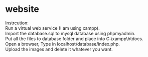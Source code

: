 # website

Instrcution:<br />
  Run a virtual web service (I am using xampp).<br />
  Import the database.sql to mysql database using phpmyadmin.<br />
  Put all the files to database folder and place into C:\xampp\htdocs.<br />
  Open a browser, Type in localhost/database/index.php.<br />
  Upload the images and delete it whatever you want.<br />
  
